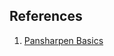 




## References
1. [Pansharpen Basics](https://www.rdocumentation.org/packages/RStoolbox/versions/0.2.6/topics/panSharpen)